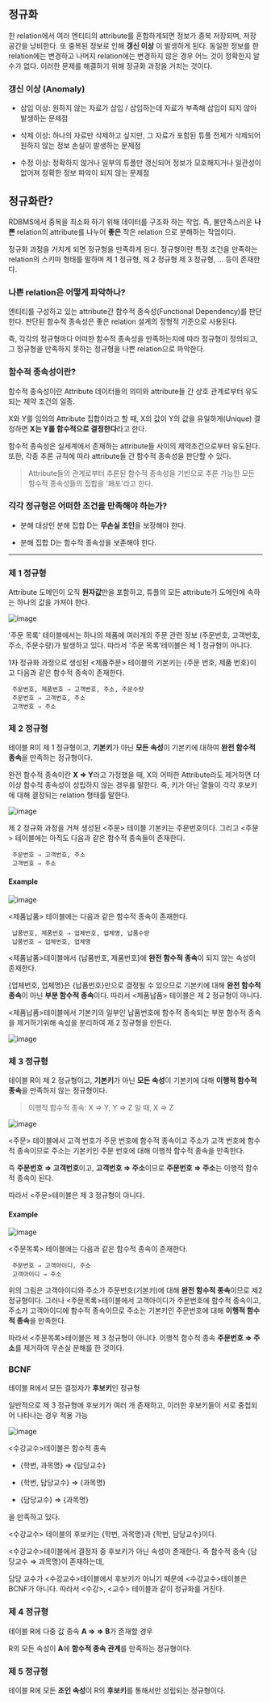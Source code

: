 ## 정규화

 한 relation에서 여러 엔티티의 attribute를 혼합하게되면 정보가 중복 저장되며, 저장 공간을 낭비한다. 또 중복된 정보로 인해 **갱신 이상**
 이 발생하게 된다. 동일한 정보를 한 relation에는 변경하고 나머지 relation에는 변경하지 않은 경우 어느 것이 정확한지 알 수가 없다.
 이러한 문제를 해결하기 위해 정규화 과정을 거치는 것이다.
 
### 갱신 이상 (Anomaly)

 - 삽입 이상: 원하지 않는 자료가 삽입 / 삽입하는데 자료가 부족해 삽입이 되지 않아 발생하는 문제점
 
 - 삭제 이상: 하나의 자료만 삭제하고 싶지만, 그 자료가 포함된 튜플 전체가 삭제되어 원하지 않는 정보 손실이 발생하는 문제점
 
 - 수정 이상: 정확하지 않거나 일부의 튜플만 갱신되어 정보가 모호해지거나 일관성이 없어져 정확한 정보 파악이 되지 않는 문제점
 
 
## 정규화란?

 RDBMS에서 중복을 최소화 하기 위해 데이터를 구조화 하는 작업. 즉, 불만족스러운 **나쁜** relation의 attribute를 나누어 **좋은** 작은 relation
 으로 분해하는 작업이다.
 
 정규화 과정을 거치게 되면 정규형을 만족하게 된다. 정규형이란 특정 조건을 만족하는 relation의 스키마 형태를 말하며 제 1 정규형, 제 2  정규형
 제 3 정규형, ... 등이 존재한다.
 
### 나쁜 relation은 어떻게 파악하나?
 
 엔티티를 구성하고 있는 attribute간 함수적 종속성(Functional Dependency)를 판단한다. 판단된 함수적 종속성은 좋은 relation 설계의 정형적
 기준으로 사용된다. 
 
 즉, 각각의 정규형마다 어떠한 함수적 종속성을 만족하는지에 따라 정규형이 정의되고, 그 정규형을 만족하지 못하는 정규형을 나쁜 relation으로 파악한다.
  
### 함수적 종속성이란?
 
 함수적 종속성이란 Attribute 데이터들의 의미와 attribute들 간 상호 관계로부터 유도되는 제약 조건의 일종.
  
 X와 Y를 임의의 Attribute 집합이라고 할 때, X의 값이 Y의 값을 유일하게(Unique) 결정하면 **X는 Y를 함수적으로 결정한다**라고 한다.
  
 함수적 종속성은 실세계에서 존재하는 attribute들 사이의 제약조건으로부터 유도된다. 또한, 각종 추론 규칙에 따라 attribute들 간 함수적 종속성을
 판단할 수 있다.
  
 > Attribute들의 관계로부터 추론된 함수적 종속성을 기반으로 추론 가능한 모든 함수적 종속성들의 집합을 '폐포'라고 한다.
  
### 각각 정규형은 어떠한 조건을 만족해야 하는가?
 
 - 분해 대상인 분해 집합 D는 **무손실 조인**을 보장해야 한다.
  
 - 분해 집합 D는 함수적 종속성을 보존해야 한다.

- - -
  
### 제 1 정규형

 Attribute 도메인이 오직 **원자값**만을 포함하고, 튜플의 모든 attribute가 도메인에 속하는 하나의 값을 가져야 한다. 
 
 ![image](https://user-images.githubusercontent.com/32594290/102306625-ff481580-3fa5-11eb-9e7e-5f63a2cee54f.png)

'주문 목록' 테이블에서는 하나의 제품에 여러개의 주문 관련 정보 (주문번호, 고객번호, 주소, 주문수량)가 발생하고 있다. 
따라서 '주문 목록'테이블은 제 1 정규형이 아니다.

1차 정규화 과정으로 생성된 <제품주문> 테이블의 기본키는 {주문 번호, 제품 번호}이고 다음과 같은 함수적 종속이 존재한다.

```
 주문번호, 제품번호 ⇒ 고객번호, 주소, 주문수량
 주문번호 ⇒ 고객번호, 주소
 고객번호 ⇒ 주소
```
  
  
### 제 2 정규형

 테이블 R이 제 1 정규형이고, **기본키**가 아닌 **모든 속성**이 기본키에 대하여 **완전 함수적 종속**을 만족하는 정규형이다.
 
 완전 함수적 종속이란 **X ⇒ Y**라고 가정했을 때, X의 어떠한 Attribute라도 제거하면 더 이상 함수적 종속성이 성립하지 않는 경우를 말한다.
 즉, 키가 아닌 열들이 각각 후보키에 대해 결정되는 relation 형태를 말한다.
 
 ![image](https://user-images.githubusercontent.com/32594290/102306795-69f95100-3fa6-11eb-95b7-0578c3cc45ae.png)

  제 2 정규화 과정을 거쳐 생성된 <주문> 테이블 기본키는 주문번호이다. 그리고 <주문> 테이블에는 아직도 다음과 같은 함수적 종속들이 존재한다.

```
 주문번호 ⇒ 고객번호, 주소
 고객번호 ⇒ 주소
```

#### Example
  
  ![image](https://user-images.githubusercontent.com/32594290/102307422-c741d200-3fa7-11eb-81a8-f06ec3a901b0.png)
  
 <제품납품> 테이블에는 다음과 같은 함수적 종속이 존재한다.

 ```
  납품번호, 제품번호 ⇒ 업체번호, 업체명, 납품수량
  납품번호 ⇒ 업체번호, 업체명
 ```
  
 <제품납품>테이블에서 {납품번호, 제품번호}에 **완전 함수적 종속**이 되지 않는 속성이 존재한다. 

 {업체번호, 업체명}은 {납품번호}만으로 결정될 수 있으므로 기본키에 대해 **완전 함수적 종속**이 아닌 **부분 함수적 종속**이다. 따라서
 <제품납품> 테이블은 제 2 정규형이 아니다.
 
 <제품납품>테이블에서 기본키의 일부인 납품번호에 함수적 종속되는 부분 함수적 종속을 제거하기위해 속성을 분리하여 제 2 정규형을 만든다.

  ![image](https://user-images.githubusercontent.com/32594290/102307663-46370a80-3fa8-11eb-994d-f1338976ddee.png)
  
### 제 3 정규형
 
 테이블 R이 제 2 정규형이고, **기본키**가 아닌 **모든 속성**이 기본키에 대해 **이행적 함수적 종속**을 만족하지 않는 정규형이다.
 
 > 이행적 함수적 종속: X ⇒ Y, Y ⇒ Z 일 때, X ⇒ Z
 
 ![image](https://user-images.githubusercontent.com/32594290/102307771-84ccc500-3fa8-11eb-9aaa-2b22672a3265.png)
 
 <주문> 테이블에서 고객 번호가 주문 번호에 함수적 종속이고 주소가 고객 번호에 함수적 종속이므로 주소는 기본키인 주문 번호에 대해
 이행적 함수적 종속을 만족한다.
 
 즉 **주문번호 ⇒ 고객번호**이고, **고객번호 ⇒ 주소**이므로 **주문번호 ⇒ 주소**는 이행적 함수적 종속이 된다.
 
 따라서 <주문>테이블은 제 3 정규형이 아니다.
 
#### Example
 
 ![image](https://user-images.githubusercontent.com/32594290/102307922-d83f1300-3fa8-11eb-9ee7-5a5ba4862ae3.png)

 <주문목록> 테이블에는 다음과 같은 함수적 종속이 존재한다.
 
 ``` 
  주문번호 ⇒ 고객아이디, 주소
  고객아이디 ⇒ 주소
 ```
 
 위의 그림은 고객아이디와 주소가 주문번호(기본키)에 대해 **완전 함수적 종속**이므로 제2 정규형이다. 
 그러나 <주문목록>테이블에서 고객아이디가 주문번호에 함수적 종속이고, 
 주소가 고객아이디에 함수적 종속이므로 주소는 기본키인 주문번호에 대해 **이행적 함수적 종속**을 만족한다.
 
 따라서 <주문목록>테이블은 제 3 정규형이 아니다. 이행적 함수적 종속 **주문번호 ⇒ 주소**를 제거하여 무손실 분해를 한 것이다.
 

### BCNF

 테이블 R에서 모든 결정자가 **후보키**인 정규형
 
 일반적으로 제 3 정규형에 후보키가 여러 개 존재하고, 이러한 후보키들이 서로 중첩되어 나타나는 경우 적용 가능
 
 ![image](https://user-images.githubusercontent.com/32594290/102308187-7a5efb00-3fa9-11eb-9144-d66313b22f98.png)

 <수강교수>테이블은 함수적 종속

   - {학번, 과목명} ⇒ {담당교수}
   
   - {학번, 담당교수} ⇒ {과목명}
   
   - {담당교수} ⇒ {과목명}
  
 을 만족하고 있다.
 
 <수강교수> 테이블의 후보키는 {학번, 과목명}과 {학번, 담당교수}이다. 
 
 <수강교수>테이블에서 결정자 중 후보키가 아닌 속성이 존재한다. 즉 함수적 종속 {담당교수 ⇒ 과목명}이 존재하는데,
 
 담당 교수가 <수강교수>테이블에서 후보키가 아니기 때문에 <수강교수>테이블은 BCNF가 아니다. 따라서 <수강>, <교수> 테이블과 같이 정규화를 거친다.
 
 
### 제 4 정규형

 테이블 R에 다중 값 종속 **A ⇒ ⇒ B**가 존재할 경우
 
 R의 모든 속성이 **A**에 **함수적 종속 관계**를 만족하는 정규형이다.
 

### 제 5 정규형

 테이블 R에 모든 **조인 속성**이 R의 **후보키**를 통해서만 성립되는 정규형이다.
 
 
 
 
 
 
 
 
 
  
  
  
  
